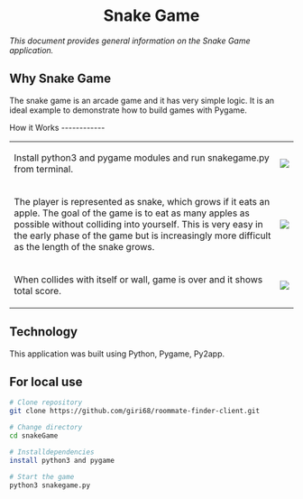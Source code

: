 <h1 align="center">Snake Game</h1>
<p><em>This document provides general information on the Snake Game application.</em></p>


Why Snake Game
-------------

<p>The snake game is an arcade game and it has very simple logic.
It is an ideal example to demonstrate how to build games with Pygame.</p>
How it Works
------------
<table layout="fixed">
  <tr>
    <td>
      <p>Install python3 and pygame modules and run snakegame.py from terminal.</p>
    </td>
    <td>
      <img src="/src/images/readme1.png" max-height="240px" witdh="auto">
    </td>
  </tr>
  <tr>
    <td>
      <p>The player is represented as snake, which grows if it eats an apple. The goal of the game is to eat as many apples
          as possible without colliding into yourself.  This is very easy in the early phase of the game but is increasingly
          more difficult as the length of the snake grows.</p>
    </td>
    <td>
      <img src="/src/images/readme2.png" max-height="240px" witdh="auto">
    </td>
  </tr>
  <tr>
    <td>
      <p>When collides with itself or wall, game is over and it shows total score.</p>
    </td>
    <td>
      <img src="/src/images/readme3.png" max-height="240px" witdh="auto">
    </td>
  </tr>
    
</table>


Technology 
------------
This application was built using Python, Pygame, Py2app.  

For local use
--------

```bash
# Clone repository
git clone https://github.com/giri68/roommate-finder-client.git

# Change directory
cd snakeGame

# Installdependencies
install python3 and pygame

# Start the game
python3 snakegame.py
```
